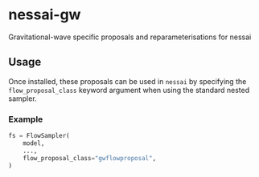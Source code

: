 # nessai-gw

Gravitational-wave specific proposals and reparameterisations for nessai

## Usage

Once installed, these proposals can be used in `nessai` by specifying the
`flow_proposal_class` keyword argument when using the standard nested sampler.

### Example

```python
fs = FlowSampler(
    model,
    ...,
    flow_proposal_class="gwflowproposal",
)
```
